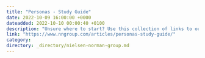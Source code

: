 ```yaml
---
title: "Personas - Study Guide"
date: 2022-10-09 16:00:00 +0000
dateadded: 2022-10-10 00:00:40 +0100
description: "Unsure where to start? Use this collection of links to our articles and videos to learn about personas and how to create and apply them."
link: "https://www.nngroup.com/articles/personas-study-guide/"
category:
directory: _directory/nielsen-norman-group.md
---
```

